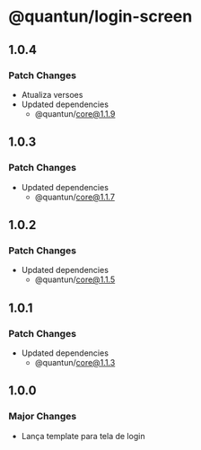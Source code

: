 # @quantun/login-screen

## 1.0.4

### Patch Changes

- Atualiza versoes
- Updated dependencies
  - @quantun/core@1.1.9

## 1.0.3

### Patch Changes

- Updated dependencies
  - @quantun/core@1.1.7

## 1.0.2

### Patch Changes

- Updated dependencies
  - @quantun/core@1.1.5

## 1.0.1

### Patch Changes

- Updated dependencies
  - @quantun/core@1.1.3

## 1.0.0

### Major Changes

- Lança template para tela de login
